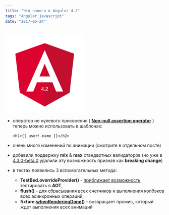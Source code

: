 ```yaml
---
title: "Что нового в Angular 4.2"
tags: "Angular,javascript"
date: "2017-06-24"
---
```


![](images/angular.png)

- оператор не нулевого присвоения ( **[Non-null assertion operator](https://www.typescriptlang.org/docs/handbook/release-notes/typescript-2-0.html#non-null-assertion-operator)** ) теперь можно использовать в шаблонах:
    
    ```
    <h2>{{ user!.name }}</h2>
    ```
    
- очень много изменений по анимации (смотрите в отдельном посте)
- добавили поддержку **mix** & **max** стандартных валидаторов (но уже в [4.3.0-beta.0](https://github.com/angular/angular/compare/4.2.1...4.3.0-beta.0) удалили эту возможность признав как **breaking change**)
- в тестах появились 3 вспомогательных метода:
    - **TestBed.overrideProvider()** - [приближает возможность](https://docs.google.com/document/d/1VmTkz0EbEVSWfEEWEvQ5sXyQXSCvtMOw4t7pKU-jOwc/edit) тестировать в **AOT**,
    - **flush()** - для сбрасывания всех счетчиков и выполнения колбэков всех асинхронных операций,
    - **fixture.[whenRenderingDone](https://github.com/angular/angular/pull/16732/files#diff-06a7a4c8d110ad13148ca89fd955d385R19)()** - возвращает промис, который ждет выполнения всех анимаций
